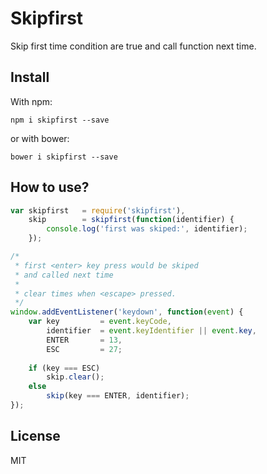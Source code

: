 # Skipfirst

Skip first time condition are true and call function next time.

## Install

With npm:

```
npm i skipfirst --save
```

or with bower:

```
bower i skipfirst --save
```

## How to use?

```js
var skipfirst   = require('skipfirst'),
    skip        = skipfirst(function(identifier) {
        console.log('first was skiped:', identifier);
    });

/* 
 * first <enter> key press would be skiped 
 * and called next time
 *
 * clear times when <escape> pressed.
 */
window.addEventListener('keydown', function(event) {
    var key         = event.keyCode,
        identifier  = event.keyIdentifier || event.key,
        ENTER       = 13,
        ESC         = 27;
    
    if (key === ESC)
        skip.clear();
    else
        skip(key === ENTER, identifier);
});
```

## License

MIT

